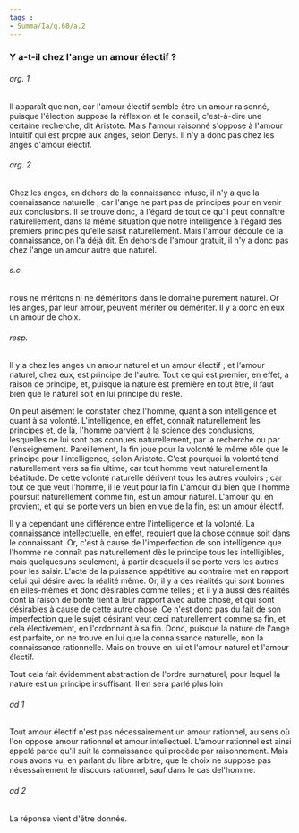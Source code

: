 ```yaml
---
tags : 
- Summa/Ia/q.60/a.2
---
```


### Y a-t-il chez l'ange un amour électif ?

###### arg. 1
Il apparaît que non, car l'amour électif semble être un amour raisonné, puisque l'élection suppose la réflexion et le conseil, c'est-à-dire une certaine recherche, dit Aristote. Mais l'amour raisonné s'oppose à l'amour intuitif qui est propre aux anges, selon Denys. Il n'y a donc pas chez les anges d'amour électif. 

###### arg. 2
Chez les anges, en dehors de la connaissance infuse, il n'y a que la connaissance naturelle ; car l'ange ne part pas de principes pour en venir aux conclusions. Il se trouve donc, à l'égard de tout ce qu'il peut connaître naturellement, dans la même situation que notre intelligence à l'égard des premiers principes qu'elle saisit naturellement. Mais l'amour découle de la connaissance, on l'a déjà dit. En dehors de l'amour gratuit, il n'y a donc pas chez l'ange un amour autre que naturel. 

###### s.c.
nous ne méritons ni ne déméritons dans le domaine purement naturel. Or les anges, par leur amour, peuvent mériter ou démériter. Il y a donc en eux un amour de choix. 

###### resp.
Il y a chez les anges un amour naturel et un amour électif ; et l'amour naturel, chez eux, est principe de l'autre. Tout ce qui est premier, en effet, a raison de principe, et, puisque la nature est première en tout être, il faut bien que le naturel soit en lui principe du reste. 

On peut aisément le constater chez l'homme, quant à son intelligence et quant à sa volonté. L'intelligence, en effet, connaît naturellement les principes et, de là, l'homme parvient à la science des conclusions, lesquelles ne lui sont pas connues naturellement, par la recherche ou par l'enseignement. Pareillement, la fin joue pour la volonté le même rôle que le principe pour l'intelligence, selon Aristote. C'est pourquoi la volonté tend naturellement vers sa fin ultime, car tout homme veut naturellement la béatitude. De cette volonté naturelle dérivent tous les autres vouloirs ; car tout ce que veut l'homme, il le veut pour la fin L'amour du bien que l'homme poursuit naturellement comme fin, est un amour naturel. L'amour qui en provient, et qui se porte vers un bien en vue de la fin, est un amour électif. 

Il y a cependant une différence entre l'intelligence et la volonté. La connaissance intellectuelle, en effet, requiert que la chose connue soit dans le connaissant. Or, c'est à cause de l'imperfection de son intelligence que l'homme ne connaît pas naturellement dès le principe tous les intelligibles, mais quelquesuns seulement, à partir desquels il se porte vers les autres pour les saisir. L'acte de la puissance appétitive au contraire met en rapport celui qui désire avec la réalité même. Or, il y a des réalités qui sont bonnes en elles-mêmes et donc désirables comme telles ; et il y a aussi des réalités dont la raison de bonté tient à leur rapport avec autre chose, et qui sont désirables à cause de cette autre chose. Ce n'est donc pas du fait de son imperfection que le sujet désirant veut ceci naturellement comme sa fin, et cela électivement, en l'ordonnant à sa fin. Donc, puisque la nature de l'ange est parfaite, on ne trouve en lui que la connaissance naturelle, non la connaissance rationnelle. Mais on trouve en lui et l'amour naturel et l'amour électif. 

Tout cela fait évidemment abstraction de l'ordre surnaturel, pour lequel la nature est un principe insuffisant. Il en sera parlé plus loin 

###### ad 1
Tout amour électif n'est pas nécessairement un amour rationnel, au sens où l'on oppose amour rationnel et amour intellectuel. L'amour rationnel est ainsi appelé parce qu'il suit la connaissance qui procède par raisonnement. Mais nous avons vu, en parlant du libre arbitre, que le choix ne suppose pas nécessairement le discours rationnel, sauf dans le cas del'homme. 

###### ad 2
La réponse vient d'être donnée. 



